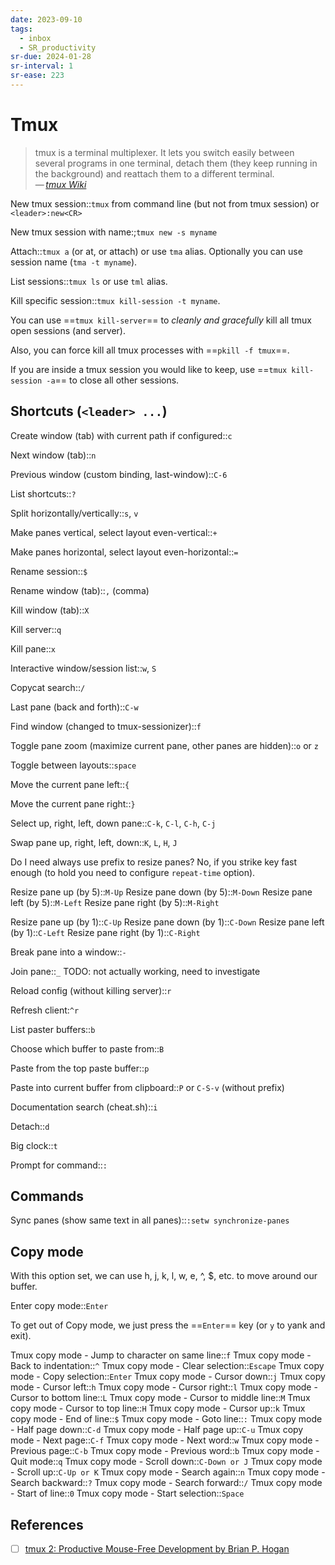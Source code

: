 ```yaml
---
date: 2023-09-10
tags:
  - inbox
  - SR_productivity
sr-due: 2024-01-28
sr-interval: 1
sr-ease: 223
---
```


# Tmux

> tmux is a terminal multiplexer. It lets you switch easily between several
> programs in one terminal, detach them (they keep running in the
> background) and reattach them to a different terminal.\
> — <cite>[tmux Wiki](https://github.com/tmux/tmux/wiki)</cite>

New tmux session::`tmux` from command line (but not from tmux session) or `<leader>:new<CR>`

New tmux session with name:;`tmux new -s myname`

Attach::`tmux a` (or at, or attach) or use `tma` alias. Optionally you can use session name (`tma -t myname`).

List sessions::`tmux ls` or use `tml` alias.

Kill specific session::`tmux kill-session -t myname`.

You can use ==`tmux kill-server`== to _cleanly and gracefully_ kill all
tmux open sessions (and server).

Also, you can force kill all tmux processes with ==`pkill -f tmux`==.

If you are inside a tmux session you would like to keep, use
==`tmux kill-session -a`== to close all other sessions.

## Shortcuts (`<leader> ...`)

Create window (tab) with current path if configured::`c`

Next window (tab)::`n`

Previous window (custom binding, last-window)::`C-6`

List shortcuts::`?`

Split horizontally/vertically::`s`, `v`

Make panes vertical, select layout even-vertical::`+`

Make panes horizontal, select layout even-horizontal::`=`

Rename session::`$`

Rename window (tab)::`,` (comma)

Kill window (tab)::`X`

Kill server::`q`

Kill pane::`x`

Interactive window/session list::`w`, `S`

Copycat search::`/`

Last pane (back and forth)::`C-w`

Find window (changed to tmux-sessionizer)::`f`

Toggle pane zoom (maximize current pane, other panes are hidden)::`o` or `z`

Toggle between layouts::`space`

Move the current pane left::`{`

Move the current pane right::`}`

Select up, right, left, down pane::`C-k`, `C-l`, `C-h`, `C-j`

Swap pane up, right, left, down::`K`, `L`, `H`, `J`

Do I need always use prefix to resize panes?
&#10;
No, if you strike key fast enough (to hold you need to configure `repeat-time` option).

Resize pane up (by 5)::`M-Up`
Resize pane down (by 5)::`M-Down`
Resize pane left (by 5)::`M-Left`
Resize pane right (by 5)::`M-Right`

Resize pane up (by 1)::`C-Up`
Resize pane down (by 1)::`C-Down`
Resize pane left (by 1)::`C-Left`
Resize pane right (by 1)::`C-Right`

Break pane into a window::`-`

Join pane::`_` TODO: not actually working, need to investigate

Reload config (without killing server)::`r`

Refresh client:`^r`

List paster buffers::`b`

Choose which buffer to paste from::`B`

Paste from the top paste buffer::`p`

Paste into current buffer from clipboard::`P` or `C-S-v` (without prefix)

Documentation search (cheat.sh)::`i`

Detach::`d`

Big clock::`t`

Prompt for command::`:`

## Commands

Sync panes (show same text in all panes)::`:setw synchronize-panes`

## Copy mode

With this option set, we can use h, j, k, l, w, e, ^, $, etc. to move
around our buffer.

Enter copy mode::`Enter`

To get out of Copy mode, we just press the ==`Enter`== key (or `y` to yank
and exit).

Tmux copy mode - Jump to character on same line::`f`
Tmux copy mode - Back to indentation::`^`
Tmux copy mode - Clear selection::`Escape`
Tmux copy mode - Copy selection::`Enter`
Tmux copy mode - Cursor down::`j`
Tmux copy mode - Cursor left::`h`
Tmux copy mode - Cursor right::`l`
Tmux copy mode - Cursor to bottom line::`L`
Tmux copy mode - Cursor to middle line::`M`
Tmux copy mode - Cursor to top line::`H`
Tmux copy mode - Cursor up::`k`
Tmux copy mode - End of line::`$`
Tmux copy mode - Goto line::`:`
Tmux copy mode - Half page down::`C-d`
Tmux copy mode - Half page up::`C-u`
Tmux copy mode - Next page::`C-f`
Tmux copy mode - Next word::`w`
Tmux copy mode - Previous page::`C-b`
Tmux copy mode - Previous word::`b`
Tmux copy mode - Quit mode::`q`
Tmux copy mode - Scroll down::`C-Down or J`
Tmux copy mode - Scroll up::`C-Up or K`
Tmux copy mode - Search again::`n`
Tmux copy mode - Search backward::`?`
Tmux copy mode - Search forward::`/`
Tmux copy mode - Start of line::`0`
Tmux copy mode - Start selection::`Space`

## References

- [ ] [tmux 2: Productive Mouse-Free Development by Brian P. Hogan](https://pragprog.com/titles/bhtmux2/tmux-2/)
